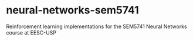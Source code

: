# neural-networks-sem5741
Reinforcement learning implementations for the SEM5741 Neural Networks course at EESC-USP
